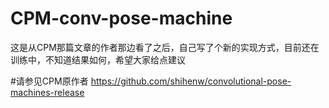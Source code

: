 # CPM-conv-pose-machine
这是从CPM那篇文章的作者那边看了之后，自己写了个新的实现方式，目前还在训练中，不知道结果如何，希望大家给点建议

#请参见CPM原作者
https://github.com/shihenw/convolutional-pose-machines-release
